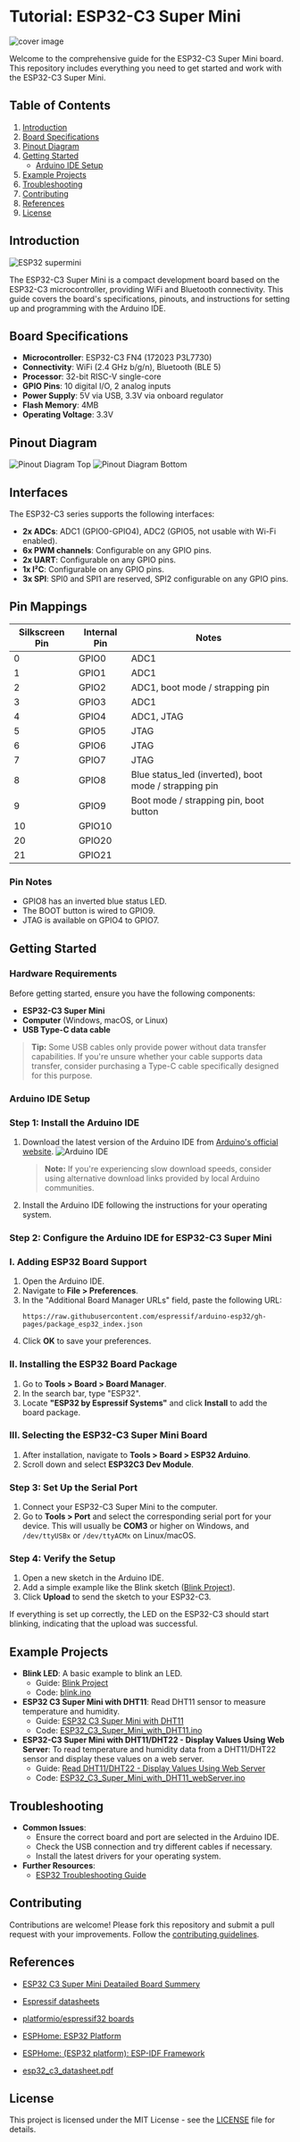 # Tutorial: ESP32-C3 Super Mini

![cover image](/images/main.png)

Welcome to the comprehensive guide for the ESP32-C3 Super Mini board. This repository includes everything you need to get started and work with the ESP32-C3 Super Mini.

## Table of Contents
1. [Introduction](#introduction)
2. [Board Specifications](#board-specifications)
3. [Pinout Diagram](#pinout-diagram)
4. [Getting Started](#getting-started)
   - [Arduino IDE Setup](#arduino-ide-setup)
5. [Example Projects](#example-projects)
6. [Troubleshooting](#troubleshooting)
7. [Contributing](#contributing)
8. [References](#references)
9. [License](#license)

## Introduction

![ESP32 supermini](/images/ESP32_supermini_intro.png)

The ESP32-C3 Super Mini is a compact development board based on the ESP32-C3 microcontroller, providing WiFi and Bluetooth connectivity. This guide covers the board's specifications, pinouts, and instructions for setting up and programming with the Arduino IDE.

## Board Specifications
- **Microcontroller**: ESP32-C3 FN4 (172023 P3L7730)
- **Connectivity**: WiFi (2.4 GHz b/g/n), Bluetooth (BLE 5)
- **Processor**:	32-bit RISC-V single-core
- **GPIO Pins**: 10 digital I/O, 2 analog inputs
- **Power Supply**: 5V via USB, 3.3V via onboard regulator
- **Flash Memory**: 4MB
- **Operating Voltage**: 3.3V

## Pinout Diagram
![Pinout Diagram Top](/images/esp32_c3_supermini_pinout_top.jpg)
![Pinout Diagram Bottom](/images/esp32_c3_supermini_pinout_bot.jpg)

## Interfaces

The ESP32-C3 series supports the following interfaces:

- **2x ADCs**: ADC1 (GPIO0-GPIO4), ADC2 (GPIO5, not usable with Wi-Fi enabled).
- **6x PWM channels**: Configurable on any GPIO pins.
- **2x UART**: Configurable on any GPIO pins.
- **1x I²C**: Configurable on any GPIO pins.
- **3x SPI**: SPI0 and SPI1 are reserved, SPI2 configurable on any GPIO pins.

## Pin Mappings

| Silkscreen Pin | Internal Pin | Notes                                   |
|----------------|--------------|-----------------------------------------|
| 0              | GPIO0        | ADC1                                    |
| 1              | GPIO1        | ADC1                                    |
| 2              | GPIO2        | ADC1, boot mode / strapping pin         |
| 3              | GPIO3        | ADC1                                    |
| 4              | GPIO4        | ADC1, JTAG                              |
| 5              | GPIO5        | JTAG                                    |
| 6              | GPIO6        | JTAG                                    |
| 7              | GPIO7        | JTAG                                    |
| 8              | GPIO8        | Blue status_led (inverted), boot mode / strapping pin   |
| 9              | GPIO9        | Boot mode / strapping pin, boot button                             |
| 10             | GPIO10       |                                         |
| 20             | GPIO20       |                                         |
| 21             | GPIO21       |                                         |

### Pin Notes

- GPIO8 has an inverted blue status LED.
- The BOOT button is wired to GPIO9.
- JTAG is available on GPIO4 to GPIO7.

## Getting Started

### Hardware Requirements

Before getting started, ensure you have the following components:

- **ESP32-C3 Super Mini**
- **Computer** (Windows, macOS, or Linux)
- **USB Type-C data cable**

> **Tip:** Some USB cables only provide power without data transfer capabilities. If you're unsure whether your cable supports data transfer, consider purchasing a Type-C cable specifically designed for this purpose.


### Arduino IDE Setup

### Step 1: Install the Arduino IDE

1. Download the latest version of the Arduino IDE from [Arduino's official website](https://www.arduino.cc/en/software).
    ![Arduino IDE](https://www.nologo.tech/assets/img/arduino/other/ArduinoIDE.png)

    > **Note:** If you're experiencing slow download speeds, consider using alternative download links provided by local Arduino communities.
2. Install the Arduino IDE following the instructions for your operating system.

### Step 2: Configure the Arduino IDE for ESP32-C3 Super Mini

### I. Adding ESP32 Board Support

1. Open the Arduino IDE.
2. Navigate to **File > Preferences**.
3. In the "Additional Board Manager URLs" field, paste the following URL:
   ```
   https://raw.githubusercontent.com/espressif/arduino-esp32/gh-pages/package_esp32_index.json
   ```
4. Click **OK** to save your preferences.

### II. Installing the ESP32 Board Package

1. Go to **Tools > Board > Board Manager**.
2. In the search bar, type "ESP32".
3. Locate **"ESP32 by Espressif Systems"** and click **Install** to add the board package.

### III. Selecting the ESP32-C3 Super Mini Board

1. After installation, navigate to **Tools > Board > ESP32 Arduino**.
2. Scroll down and select **ESP32C3 Dev Module**.

### Step 3: Set Up the Serial Port

1. Connect your ESP32-C3 Super Mini to the computer.
2. Go to **Tools > Port** and select the corresponding serial port for your device. This will usually be **COM3** or higher on Windows, and `/dev/ttyUSBx` or `/dev/ttyACMx` on Linux/macOS. 

### Step 4: Verify the Setup

1. Open a new sketch in the Arduino IDE.
2. Add a simple example like the Blink sketch ([Blink Project](/docs/examples/Blink/README.md)).
3. Click **Upload** to send the sketch to your ESP32-C3.

If everything is set up correctly, the LED on the ESP32-C3 should start blinking, indicating that the upload was successful.

## Example Projects
- **Blink LED**: A basic example to blink an LED.
  - Guide: [Blink Project](/docs/examples/Blink/README.md)
  - Code: [blink.ino](/docs/examples/Blink/Blink.ino)
- **ESP32 C3 Super Mini with DHT11**: Read DHT11 sensor to measure temperature and humidity.
  - Guide: [ESP32 C3 Super Mini with DHT11](/docs/examples/ESP32_C3_Super_Mini_with_DHT11/README.md)
  - Code: [ESP32_C3_Super_Mini_with_DHT11.ino](/docs/examples/ESP32_C3_Super_Mini_with_DHT11/ESP32_C3_Super_Mini_with_DHT11.ino)
- **ESP32-C3 Super Mini with DHT11/DHT22 - Display Values Using Web Server**: To read temperature and humidity data from a DHT11/DHT22 sensor and display these values on a web server.
  - Guide: [Read DHT11/DHT22 - Display Values Using Web Server](/docs/examples/ESP32_C3_Super_Mini_with_DHT11_webServer/README.md)
  - Code: [ESP32_C3_Super_Mini_with_DHT11_webServer.ino](/docs/examples/ESP32_C3_Super_Mini_with_DHT11_webServer/ESP32_C3_Super_Mini_with_DHT11_webServer.ino)

## Troubleshooting
- **Common Issues**:
  - Ensure the correct board and port are selected in the Arduino IDE.
  - Check the USB connection and try different cables if necessary.
  - Install the latest drivers for your operating system.
- **Further Resources**:
  - [ESP32 Troubleshooting Guide](https://docs.espressif.com/projects/esp-idf/en/latest/esp32/troubleshooting.html)

## Contributing
Contributions are welcome! Please fork this repository and submit a pull request with your improvements. Follow the [contributing guidelines](CONTRIBUTING.md).

## References

- [ESP32 C3 Super Mini Deatailed Board Summery](https://www.sudo.is/docs/esphome/boards/esp32c3supermini/#enter-bootloader-mode-to-program-over-usb)

- [Espressif datasheets](https://www.espressif.com/en/support/documents/technical-documents)

- [platformio/espressif32 boards](https://registry.platformio.org/platforms/platformio/espressif32/boards)

- [ESPHome: ESP32 Platform](https://esphome.io/components/esp32)

- [ESPHome: (ESP32 platform): ESP-IDF Framework](https://esphome.io/components/esp32.html#esp-idf-framework)

- [esp32_c3_datasheet.pdf](https://www.sudo.is/docs/esphome/boards/esp32c3/esp32_c3_datasheet.pdf)



## License
This project is licensed under the MIT License - see the [LICENSE](LICENSE) file for details.

